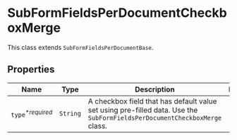 

# SubFormFieldsPerDocumentCheckboxMerge

This class extends `SubFormFieldsPerDocumentBase`.

## Properties

Name | Type | Description | Notes
------------ | ------------- | ------------- | -------------
| `type`<sup>*_required_</sup> | ```String``` |  A checkbox field that has default value set using pre-filled data. Use the `SubFormFieldsPerDocumentCheckboxMerge` class.  |  |



